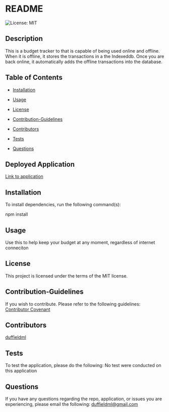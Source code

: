 # README
![License: MIT](https://img.shields.io/badge/License-MIT-yellow.svg)

## Description

This is a budget tracker to that is capable of being used online and offline. When it is offline, it stores the transactions in a the Indexeddb. Once you are back online, it automatically adds the offline transactions into the database.

## Table of Contents

* [Installation](#installation) 
 
* [Usage](#usage) 
 
* [License](#license) 
 
* [Contribution-Guidelines](#contribution-guidelines) 
 
* [Contributors](#contributors) 
 
* [Tests](#tests) 
 
* [Questions](#questions) 
 


## Deployed Application
[Link to application](https://whispering-bayou-31674.herokuapp.com/)

## Installation
To install dependencies, run the following command(s):

npm install

## Usage

Use this to help keep your budget at any moment, regardless of internet conneciton

## License

This project is licensed under the terms of the MIT license.

## Contribution-Guidelines

If you wish to contribute. Please refer to the following guidelines:
[Contributor Covenant](https://www.contributor-covenant.org/)

## Contributors

[duffieldml](https://github.com/duffieldml)

## Tests

To test the application, please do the following:
No test were conducted on this application

## Questions

If you have any questions regarding the repo, application, or issues you are experiencing, please email
the following:
[duffieldml@gmail.com](mailto:duffieldml@gmail.com)
